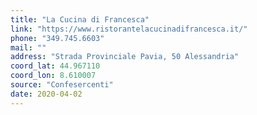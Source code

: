 ```yaml
---
title: "La Cucina di Francesca"
link: "https://www.ristorantelacucinadifrancesca.it/"
phone: "349.745.6603"
mail: ""
address: "Strada Provinciale Pavia, 50 Alessandria"
coord_lat: 44.967110
coord_lon: 8.610007
source: "Confesercenti"
date: 2020-04-02
---
```



